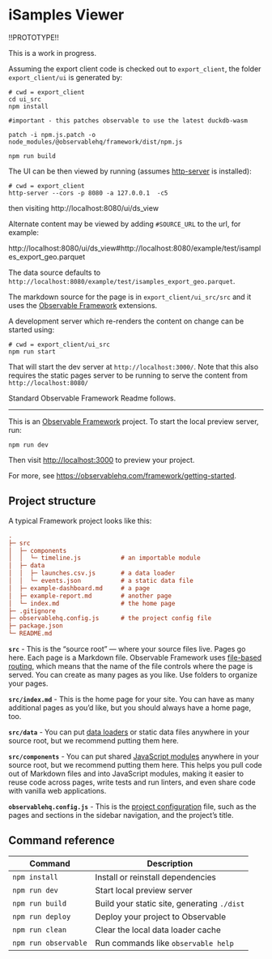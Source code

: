 # iSamples Viewer

!!PROTOTYPE!!

This is a work in progress.

Assuming the export client code is checked out to `export_client`, the folder `export_client/ui` is generated by:

```
# cwd = export_client
cd ui_src
npm install

#important - this patches observable to use the latest duckdb-wasm

patch -i npm.js.patch -o node_modules/@observablehq/framework/dist/npm.js

npm run build
```

The UI can be then viewed by running (assumes [http-server](https://www.npmjs.com/package/http-server) is installed):

```
# cwd = export_client
http-server --cors -p 8080 -a 127.0.0.1  -c5
```

then visiting http://localhost:8080/ui/ds_view

Alternate content may be viewed by adding `#SOURCE_URL` to the url, for example:

http://localhost:8080/ui/ds_view#http://localhost:8080/example/test/isamples_export_geo.parquet

The data source defaults to `http://localhost:8080/example/test/isamples_export_geo.parquet`.

The markdown source for the page is in `export_client/ui_src/src` and it uses the
[Observable Framework](https://observablehq.com/framework/) extensions.

A development server which re-renders the content on change can be started using:

```
# cwd = export_client/ui_src
npm run start
```

That will start the dev server at `http://localhost:3000/`. Note that this also requires the static pages server 
to be running to serve the content from `http://localhost:8080/`


Standard Observable Framework Readme follows.

---

This is an [Observable Framework](https://observablehq.com/framework) project. To start the local preview server, run:

```
npm run dev
```

Then visit <http://localhost:3000> to preview your project.

For more, see <https://observablehq.com/framework/getting-started>.

## Project structure

A typical Framework project looks like this:

```ini
.
├─ src
│  ├─ components
│  │  └─ timeline.js           # an importable module
│  ├─ data
│  │  ├─ launches.csv.js       # a data loader
│  │  └─ events.json           # a static data file
│  ├─ example-dashboard.md     # a page
│  ├─ example-report.md        # another page
│  └─ index.md                 # the home page
├─ .gitignore
├─ observablehq.config.js      # the project config file
├─ package.json
└─ README.md
```

**`src`** - This is the “source root” — where your source files live. Pages go here. Each page is a Markdown file. Observable Framework uses [file-based routing](https://observablehq.com/framework/routing), which means that the name of the file controls where the page is served. You can create as many pages as you like. Use folders to organize your pages.

**`src/index.md`** - This is the home page for your site. You can have as many additional pages as you’d like, but you should always have a home page, too.

**`src/data`** - You can put [data loaders](https://observablehq.com/framework/loaders) or static data files anywhere in your source root, but we recommend putting them here.

**`src/components`** - You can put shared [JavaScript modules](https://observablehq.com/framework/javascript/imports) anywhere in your source root, but we recommend putting them here. This helps you pull code out of Markdown files and into JavaScript modules, making it easier to reuse code across pages, write tests and run linters, and even share code with vanilla web applications.

**`observablehq.config.js`** - This is the [project configuration](https://observablehq.com/framework/config) file, such as the pages and sections in the sidebar navigation, and the project’s title.

## Command reference

| Command           | Description                                              |
| ----------------- | -------------------------------------------------------- |
| `npm install`            | Install or reinstall dependencies                        |
| `npm run dev`        | Start local preview server                               |
| `npm run build`      | Build your static site, generating `./dist`              |
| `npm run deploy`     | Deploy your project to Observable                        |
| `npm run clean`      | Clear the local data loader cache                        |
| `npm run observable` | Run commands like `observable help`                      |
